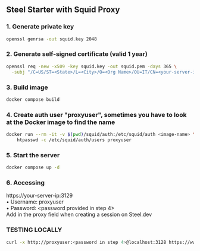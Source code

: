 ## Steel Starter with Squid Proxy

### 1. Generate private key
```bash
openssl genrsa -out squid.key 2048
```

### 2. Generate self-signed certificate (valid 1 year)
```bash
openssl req -new -x509 -key squid.key -out squid.pem -days 365 \
  -subj "/C=US/ST=<State>/L=<City>/O=<Org Name>/OU=IT/CN=<your-server-ip>"
```

### 3. Build image
```bash
docker compose build
```

### 4. Create auth user "proxyuser", sometimes you have to look at the Docker image to find the name
```bash
docker run --rm -it -v $(pwd)/squid/auth:/etc/squid/auth <image-name> \
    htpasswd -c /etc/squid/auth/users proxyuser
```

### 5. Start the server
```bash
docker compose up -d
```

### 6. Accessing
  https://your-server-ip:3129 \
	•	Username: proxyuser \
	•	Password: <password provided in step 4> \
	Add in the proxy field when creating a session on Steel.dev


### **TESTING LOCALLY**
```bash
curl -x http://proxyuser:<password in step 4>@localhost:3128 https://www.google.com
```

